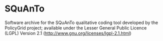 SQuAnTo
=======

Software archive for the SQuAnTo qualitative coding tool developed by the PolicyGrid project; available under the Lesser General Public Licence (LGPL) Version 2.1 (http://www.gnu.org/licenses/lgpl-2.1.html)